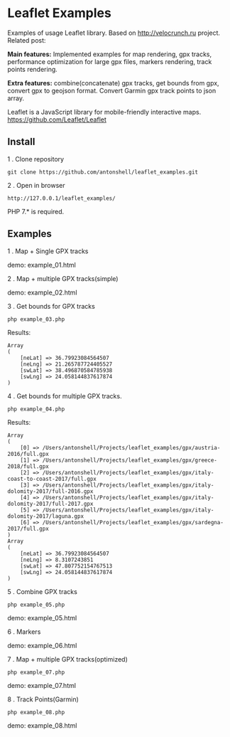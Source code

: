 # Leaflet Examples

Examples of usage Leaflet library. Based on http://velocrunch.ru project.
Related post: 

**Main features:** Implemented examples for map rendering, gpx tracks, 
performance optimization for large gpx files, markers rendering, track points rendering.

**Extra features:** combine(concatenate) gpx tracks, get bounds from gpx, 
convert gpx to geojson format. Convert Garmin gpx track points to json array.

Leaflet is a JavaScript library for mobile-friendly interactive maps.
https://github.com/Leaflet/Leaflet


## Install

1 . Clone repository

```
git clone https://github.com/antonshell/leaflet_examples.git
```

2 . Open in browser

```
http://127.0.0.1/leaflet_examples/
```

PHP 7.* is required.

## Examples

1 .  Map + Single GPX tracks

demo: example_01.html

2 . Map + multiple GPX tracks(simple) 

demo: example_02.html

3 . Get bounds for GPX tracks

```
php example_03.php
```

Results:

```
Array
(
    [neLat] => 36.79923084564507
    [neLng] => 21.265787724405527
    [swLat] => 38.496870584785938
    [swLng] => 24.058144837617874
)
```

4 . Get bounds for multiple GPX tracks.

```
php example_04.php
```

Results:

```
Array
(
    [0] => /Users/antonshell/Projects/leaflet_examples/gpx/austria-2016/full.gpx
    [1] => /Users/antonshell/Projects/leaflet_examples/gpx/greece-2018/full.gpx
    [2] => /Users/antonshell/Projects/leaflet_examples/gpx/italy-coast-to-coast-2017/full.gpx
    [3] => /Users/antonshell/Projects/leaflet_examples/gpx/italy-dolomity-2017/full-2016.gpx
    [4] => /Users/antonshell/Projects/leaflet_examples/gpx/italy-dolomity-2017/full-2017.gpx
    [5] => /Users/antonshell/Projects/leaflet_examples/gpx/italy-dolomity-2017/laguna.gpx
    [6] => /Users/antonshell/Projects/leaflet_examples/gpx/sardegna-2017/full.gpx
)
Array
(
    [neLat] => 36.79923084564507
    [neLng] => 8.3107243851
    [swLat] => 47.807752154767513
    [swLng] => 24.058144837617874
)
```

5 . Combine GPX tracks

```
php example_05.php
```

demo: example_05.html

6 . Markers 

demo: example_06.html

7 . Map + multiple GPX tracks(optimized) 

```
php example_07.php
```

demo: example_07.html

8 . Track Points(Garmin)

```
php example_08.php
```

demo: example_08.html